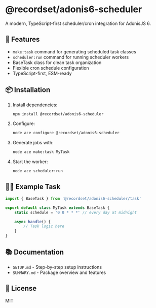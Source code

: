# @recordset/adonis6-scheduler

A modern, TypeScript-first scheduler/cron integration for AdonisJS 6.

## 🚀 Features

- `make:task` command for generating scheduled task classes
- `scheduler:run` command for running scheduler workers
- BaseTask class for clean task organization
- Flexible cron schedule configuration
- TypeScript-first, ESM-ready

## 📦 Installation

1. Install dependencies:
    ```bash
    npm install @recordset/adonis6-scheduler
    ```
2. Configure:
    ```bash
    node ace configure @recordset/adonis6-scheduler
    ```
3. Generate jobs with:
    ```bash
    node ace make:task MyTask
    ```
4. Start the worker:
    ```bash
    node ace scheduler:run
    ```

## 🧑‍💻 Example Task

```typescript
import { BaseTask } from '@recordset/adonis6-scheduler/task'

export default class MyTask extends BaseTask {
    static schedule = '0 0 * * *' // every day at midnight

    async handle() {
        // Task logic here
    }
}
```

## 📚 Documentation

- `SETUP.md` - Step-by-step setup instructions
- `SUMMARY.md` - Package overview and features

## 📝 License

MIT
